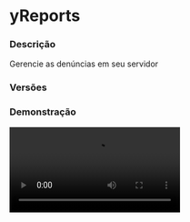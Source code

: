 # yReports
<secondary-label ref="management"/>

### Descrição
Gerencie as denúncias em seu servidor

### Versões
<secondary-label ref="1.8"/>
<secondary-label ref="1.9"/>
<secondary-label ref="1.10"/>
<secondary-label ref="1.11"/>
<secondary-label ref="1.12"/>
<secondary-label ref="1.13"/>
<secondary-label ref="1.14"/>
<secondary-label ref="1.15"/>
<secondary-label ref="1.16"/>
<secondary-label ref="1.17"/>
<secondary-label ref="1.18"/>
<secondary-label ref="1.19"/>
<secondary-label ref="1.20"/>
<secondary-label ref="1.21"/>

### Demonstração
<video src="//www.youtube.com/watch?v=PEhLP4Rj1Ys"/>


<chapter title="Comandos" id="commands" collapsible="true">
<code-block lang="plain text">/reportar - Reporta um jogador
/reportar reload - Recarrega as configurações
/reports - Ver a lista de reportes.</code-block>
</chapter>

<chapter title="Permissões" id="permissions" collapsible="true">
<code-block lang="plain text">yreports.reportar - Permissão para o /reportar
yreports.reload - Permissão para o /reportar reload
yreports.staff - Permissão para ser reconhecido como staff e para o /reports</code-block>
</chapter>

## Placeholders
<primary-label ref="placeholders"/>

Aqui estão as placeholders disponíveis para utilização com este plugin. Consulte-as para entender como utilizá-las corretamente.

<code-block lang="plain text" ignore-vars="true">
%yreports_quantia% - Retorna a quantia de reportes formatado (1K, 1M, 1T...)
%yreports_quantia_raw% - Retorna a quantia de reportes sem formatar (1000.0, 100.0, 10000.0...)
</code-block>



## Erros comuns
<primary-label ref="errors"/>

Antes de configurar o plugin, revise os pontos listados aqui para evitar problemas frequentes durante a configuração.

<seealso style="cards">
    <category ref="wrs">
        <a href="yplugins.md"></a>        <a href="https://ystoreplugins.com.br/plugins/detalhes/49-yReports">Site do plugin yReports</a>
    </category>
</seealso>